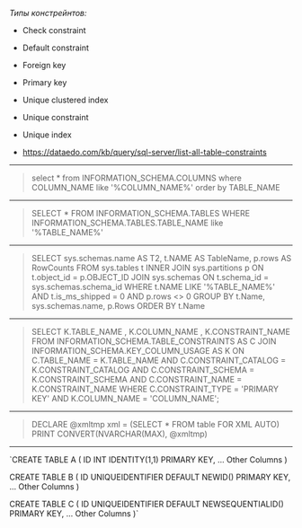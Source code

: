 *Типы констрейнтов:*

- Check constraint
- Default constraint
- Foreign key
- Primary key
- Unique clustered index
- Unique constraint
- Unique index

- https://dataedo.com/kb/query/sql-server/list-all-table-constraints
--------------------------------------------
> select * from INFORMATION_SCHEMA.COLUMNS 
> where COLUMN_NAME like '%COLUMN_NAME%' 
> order by TABLE_NAME
--------------------------------------------
> SELECT *
> FROM INFORMATION_SCHEMA.TABLES 
> WHERE INFORMATION_SCHEMA.TABLES.TABLE_NAME like '%TABLE_NAME%'
--------------------------------------------
> SELECT sys.schemas.name AS T2,
>     t.NAME AS TableName,
>     p.rows AS RowCounts
> FROM 
>     sys.tables t
> INNER JOIN 
>     sys.partitions p ON t.object_id = p.OBJECT_ID 
> JOIN sys.schemas ON t.schema_id = sys.schemas.schema_id
> WHERE 
>     t.NAME LIKE '%TABLE_NAME%' 
>     AND t.is_ms_shipped = 0
>     AND p.rows <> 0
> GROUP BY 
>     t.Name, sys.schemas.name, p.Rows
> ORDER BY 
>     t.Name
--------------------------------------------
> SELECT  K.TABLE_NAME ,
>     K.COLUMN_NAME ,
>     K.CONSTRAINT_NAME
> FROM    INFORMATION_SCHEMA.TABLE_CONSTRAINTS AS C
>         JOIN INFORMATION_SCHEMA.KEY_COLUMN_USAGE AS K ON C.TABLE_NAME = K.TABLE_NAME
>                                                          AND C.CONSTRAINT_CATALOG = K.CONSTRAINT_CATALOG
>                                                          AND C.CONSTRAINT_SCHEMA = K.CONSTRAINT_SCHEMA
>                                                          AND C.CONSTRAINT_NAME = K.CONSTRAINT_NAME
> WHERE   C.CONSTRAINT_TYPE = 'PRIMARY KEY'
>         AND K.COLUMN_NAME = 'COLUMN_NAME';
--------------------------------------------
> DECLARE @xmltmp xml = (SELECT * FROM table FOR XML AUTO)
> PRINT CONVERT(NVARCHAR(MAX), @xmltmp)
--------------------------------------------
`CREATE TABLE A
(
ID INT IDENTITY(1,1) PRIMARY KEY,
... Other Columns
)

CREATE TABLE B
(
ID UNIQUEIDENTIFIER DEFAULT NEWID() PRIMARY KEY,
... Other Columns
)

CREATE TABLE C
(
ID UNIQUEIDENTIFIER DEFAULT NEWSEQUENTIALID() PRIMARY KEY,
... Other Columns
)`
